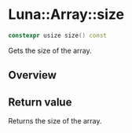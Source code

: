 # Luna::Array::size

```c++
constexpr usize size() const
```

Gets the size of the array. 

## Overview


## Return value
Returns the size of the array. 

